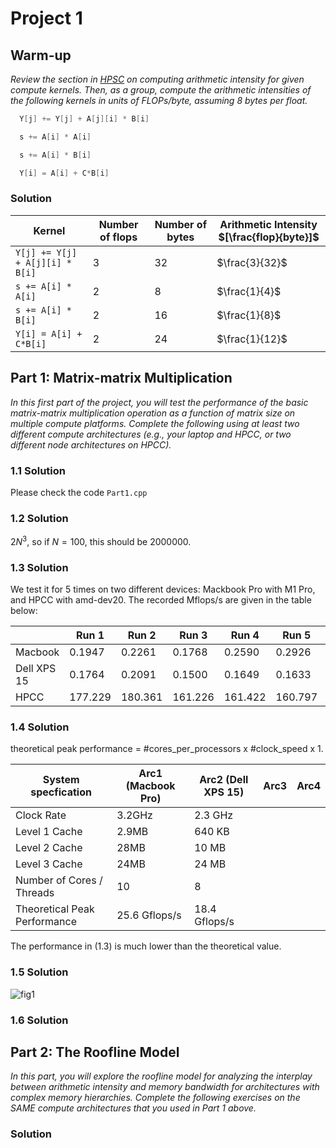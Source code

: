 # Project 1

## Warm-up

*Review the section in [HPSC](../assets/EijkhoutIntroToHPC2020.pdf) on computing arithmetic intensity for given compute kernels. 
Then, as a group, compute the arithmetic intensities of the following kernels in units of FLOPs/byte, assuming 8 bytes per float.*

```C
  Y[j] += Y[j] + A[j][i] * B[i]
```

```C
  s += A[i] * A[i]
```

```C
  s += A[i] * B[i]
```

```C
  Y[i] = A[i] + C*B[i]
```

### Solution

| Kernel      | Number of flops | Number of bytes | Arithmetic Intensity $[\frac{flop}{byte}]$|
| ----------- | ----------- | ----------- | ----------- |
| `Y[j] += Y[j] + A[j][i] * B[i]`      |    3    |    32    |    $\frac{3}{32}$    |
| `s += A[i] * A[i]`   |    2    |    8    |    $\frac{1}{4}$    |
| `s += A[i] * B[i]`   |    2    |    16    |    $\frac{1}{8}$    |
| `Y[i] = A[i] + C*B[i]`   |    2    |    24    |    $\frac{1}{12}$    |

## Part 1: Matrix-matrix Multiplication

*In this first part of the project, you will test the performance of the basic matrix-matrix multiplication operation as a function of matrix size on multiple compute platforms. Complete the following using at least two different compute architectures (e.g., your laptop and HPCC, or two different node architectures on HPCC).*

### 1.1 Solution 

Please check the code `Part1.cpp`

### 1.2 Solution 

$2N^{3}$, so if $N=100$, this should be $2000000$. 

### 1.3 Solution 

 We test it for 5 times on two different devices: Mackbook Pro with M1 Pro, and HPCC with amd-dev20. The recorded Mflops/s are given in the table below:

|             | Run 1   | Run 2  | Run 3   | Run 4   | Run 5   | Avg.     |
|-------------|---------|--------|---------|---------|---------|----------|
| Macbook     | 0.1947  | 0.2261 | 0.1768  | 0.2590  | 0.2926  | 0.2298   |
| Dell XPS 15 | 0.1764  | 0.2091 | 0.1500  | 0.1649  | 0.1633  | 0.17274  |
| HPCC        | 177.229 | 180.361 | 161.226 | 161.422 | 160.797 | 168.207 |

### 1.4 Solution

theoretical peak performance = #cores_per_processors x #clock_speed x 1. 

| System specfication          | Arc1 (Macbook Pro) | Arc2 (Dell XPS 15) | Arc3 | Arc4 |
| ---------------------------- | ------------------ | ------------------ | ---- | ---- |
| Clock Rate                   | 3.2GHz             | 2.3 GHz            |      |      |
| Level 1 Cache                | 2.9MB              | 640 KB             |      |      |
| Level 2 Cache                | 28MB               | 10 MB              |      |      |
| Level 3 Cache                | 24MB               | 24 MB              |      |      |
| Number of Cores / Threads    | 10                 | 8                  |      |      |
| Theoretical Peak Performance | 25.6 Gflops/s      | 18.4 Gflops/s      |      |      |

The performance in (1.3) is much lower than the theoretical value. 

### 1.5 Solution 

![fig1](./image.png)


### 1.6 Solution

## Part 2: The Roofline Model 

*In this part, you will explore the roofline model for analyzing the interplay between arithmetic intensity and memory bandwidth for architectures with complex memory hierarchies. Complete the following exercises on the _SAME_ compute architectures that you used in Part 1 above.*

### Solution

